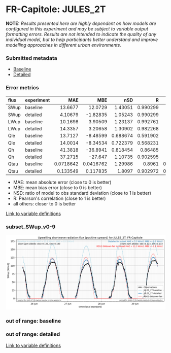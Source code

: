 # FR-Capitole: JULES_2T

**NOTE:** *Results presented here are highly dependent on how models are configured in this experiment and may be subject to variable output formatting errors. Results are not intended to indicate the quality of any individual model, but to help participants better understand and improve modelling approaches in different urban environments.*

### Submitted metadata

- [Baseline](JULES_2T_FR-Capitole_baseline_attrs.md)
- [Detailed](JULES_2T_FR-Capitole_detailed_attrs.md)

### Error metrics

| flux   | experiment   |        MAE |         MBE |      nSD |        R |         5th |      95th |      RMSE |    cRMSE |       AMBE |     1-nSD |        1-R |   nSkewness |   nKurtosis |   Overlap |
|:-------|:-------------|-----------:|------------:|---------:|---------:|------------:|----------:|----------:|---------:|-----------:|----------:|-----------:|------------:|------------:|----------:|
| SWup   | baseline     | 13.6677    |  12.0729    | 1.43051  | 0.990299 |  2.59152    | 42.9068   | 19.6062   | 0.461622 | 12.0729    | 0.430514  | 0.00970059 |   0.13836   |    0.239241 | 0.174305  |
| SWup   | detailed     |  4.10679   |  -1.82835   | 1.05243  | 0.990299 |  2.70926    |  3.86086  |  5.41193  | 0.15221  |  1.82835   | 0.0524355 | 0.00970059 |   0.13836   |    0.239241 | 0.152559  |
| LWup   | baseline     | 10.1698    |   3.90509   | 1.23137  | 0.992761 | 10.1584     | 30.1973   | 14.5892   | 0.267137 |  3.90509   | 0.231374  | 0.00723907 |   0.093989  |    0.642057 | 0.0974533 |
| LWup   | detailed     | 14.3357    |   3.20658   | 1.30902  | 0.982268 | 15.1498     | 41.3494   | 20.0806   | 0.376716 |  3.20658   | 0.309015  | 0.0177325  |   0.21898   |    1.85797  | 0.112903  |
| Qle    | baseline     | 13.7127    |  -8.48599   | 0.688674 | 0.591902 |  5.13742    | 19.3378   | 18.7888   | 0.811798 |  8.48599   | 0.311327  | 0.408098   |   0.443697  |    0.363647 | 0.4055    |
| Qle    | detailed     | 14.0014    |  -8.34534   | 0.722379 | 0.568231 |  4.19114    | 18.7151   | 19.1963   | 0.837183 |  8.34534   | 0.277622  | 0.431769   |   0.556984  |    0.700507 | 0.37638   |
| Qh     | baseline     | 41.3818    | -36.8941    | 0.818454 | 0.86485  | 12.6877     | 61.6803   | 55.484    | 0.504169 | 36.8941    | 0.181546  | 0.13515    |   0.194437  |    0.487298 | 0.374552  |
| Qh     | detailed     | 37.2715    | -27.647     | 1.10735  | 0.902595 | 22.982      |  3.77249  | 47.9546   | 0.476704 | 27.647     | 0.107349  | 0.097405   |   0.165468  |    0.270127 | 0.427433  |
| Qtau   | baseline     |  0.0718642 |   0.0416762 | 1.29986  | 0.8961   |  0.00811669 |  0.158379 |  0.115821 | 0.600023 |  0.0416762 | 0.299864  | 0.1039     |   0.0622214 |    0.193141 | 0.0929974 |
| Qtau   | detailed     |  0.133549  |   0.117835  | 1.8097   | 0.902972 |  0.00661249 |  0.41371  |  0.215733 | 1.00339  |  0.117835  | 0.8097    | 0.0970276  |   0.0657812 |    0.19092  | 0.203356  |

 - MAE: mean absolute error (close to 0 is better)
 - MBE: mean bias error (close to 0 is better)
 - NSD: ratio of model to obs standard deviation (close to 1 is better)
 - R: Pearson's correlation (close to 1 is better)
 - all others: closer to 0 is better

[Link to variable definitions](../modelattrs/variable_definitions.md)

### <a name="subset_swup_v0-9"></a>subset_SWup_v0-9
[![JULES_2T_FR-Capitole_subset_SWup_v0-9.png](JULES_2T_FR-Capitole_subset_SWup_v0-9.png)](JULES_2T_FR-Capitole_subset_SWup_v0-9.png)

### out of range: baseline


### out of range: detailed



[Link to variable definitions](../modelattrs/variable_definitions.md)

